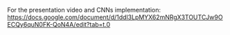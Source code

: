 For the presentation video and CNNs implementation: https://docs.google.com/document/d/1ddl3LpMYX62mNRgX3TOUTCJw9OECQy6quN0FK-QoN4A/edit?tab=t.0
